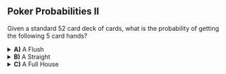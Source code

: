 ## Poker Probabilities II
Given a standard $52$ card deck of cards, what is the probability of getting the following $5$ card hands?
<details><summary><b>A) </b> A Flush</summary></details>
<details><summary><b>B) </b> A Straight</summary></details>
<details><summary><b>C) </b> A Full House</summary></details>

